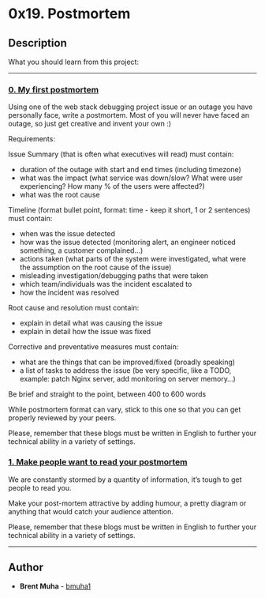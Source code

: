 # 0x19. Postmortem

## Description
What you should learn from this project:

---

### [0. My first postmortem](./README.md)
Using one of the web stack debugging project issue or an outage you have personally face, write a postmortem. Most of you will never have faced an outage, so just get creative and invent your own :)

Requirements:

Issue Summary (that is often what executives will read) must contain:
* duration of the outage with start and end times (including timezone)
* what was the impact (what service was down/slow? What were user experiencing? How many % of the users were affected?)
* what was the root cause

Timeline (format bullet point, format: time - keep it short, 1 or 2 sentences) must contain:

* when was the issue detected
* how was the issue detected (monitoring alert, an engineer noticed something, a customer complained…)
* actions taken (what parts of the system were investigated, what were the assumption on the root cause of the issue)
* misleading investigation/debugging paths that were taken
* which team/individuals was the incident escalated to
* how the incident was resolved

Root cause and resolution must contain:

* explain in detail what was causing the issue
* explain in detail how the issue was fixed

Corrective and preventative measures must contain:

* what are the things that can be improved/fixed (broadly speaking)
* a list of tasks to address the issue (be very specific, like a TODO, example: patch Nginx server, add monitoring on server memory…)

Be brief and straight to the point, between 400 to 600 words

While postmortem format can vary, stick to this one so that you can get properly reviewed by your peers.

Please, remember that these blogs must be written in English to further your technical ability in a variety of settings.


### [1. Make people want to read your postmortem](./README.md)
We are constantly stormed by a quantity of information, it’s tough to get people to read you.

Make your post-mortem attractive by adding humour, a pretty diagram or anything that would catch your audience attention.

Please, remember that these blogs must be written in English to further your technical ability in a variety of settings.


---

## Author
* **Brent Muha** - [bmuha1](https://github.com/bmuha1)